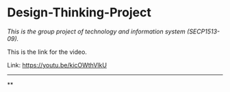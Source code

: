 # Design-Thinking-Project
*This is the group project of technology and information system (SECP1513-09).*

This is the link for the video.

Link: https://youtu.be/kicOWthVlkU

------------------------------------------------------------------

**

